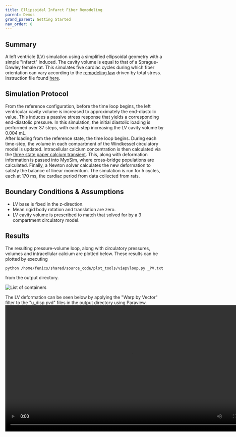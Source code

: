 ```yaml
---
title: Ellipsoidal Infarct Fiber Remodeling
parent: Demos
grand_parent: Getting Started
nav_order: 8
---
```


Summary
-------
A left ventricle (LV) simulation using a simplified ellipsoidal geometry with a simple "infarct" induced. The cavity volume is equal to that of a Sprague-Dawley female rat. This simulates five cardiac cycles during which fiber orientation can vary according to the [remodeling law](https://mmoth.github.io/FEniCS-Myosim/pages/model_formulations/growth_and_remodeling/fiber_remodeling.html) driven by total stress. Instruction file found [here](https://github.com/MMoTH/FEniCS-Myosim/blob/master/demos/ellipsoid_lv_steady_state_demo/ellipsoid_ventricle_5beats_demo.json).

Simulation Protocol
-------------------
From the reference configuration, before the time loop begins, the left ventricular cavity volume is increased to approximately the end-diastolic value. This induces a passive stress response that yields a corresponding end-diastolic pressure. In this simulation, the initial diastolic loading is performed over 37 steps, with each step increasing the LV cavity volume by 0.004 mL.  
After loading from the reference state, the time loop begins. During each time-step, the volume in each compartment of the Windkessel circulatory model is updated. Intracellular calcium concentration is then calculated via the [three state paper calcium transient](../../../model_formulations/calcium_models/dyna_paper_model/dyna_paper_calcium.md). This, along with deformation information is passed into MyoSim, where cross-bridge populations are calculated. Finally, a Newton solver calculates the new deformation to satisfy the balance of linear momentum. The simulation is run for 5 cycles, each at 170 ms, the cardiac period from data collected from rats.

Boundary Conditions & Assumptions
---------------------------------
- LV base is fixed in the z-direction.
- Mean rigid body rotation and translation are zero.
- LV cavity volume is prescribed to match that solved for by a 3 compartment circulatory model.

Results
-------
The resulting pressure-volume loop, along with circulatory pressures, volumes and intracellular calcium are plotted below. These results can be plotted by executing  
```
python /home/fenics/shared/source_code/plot_tools/viepvloop.py _PV.txt
```
from the output directory.

![List of containers](pvloops_steadystate.png)

The LV deformation can be seen below by applying the "Warp by Vector" filter to the "u_disp.pvd" files in the output directory using Paraview.
<video width="800" height="400" controls>
  <source src="final_animation_deformation.mp4" type="video/mp4">
</video>
